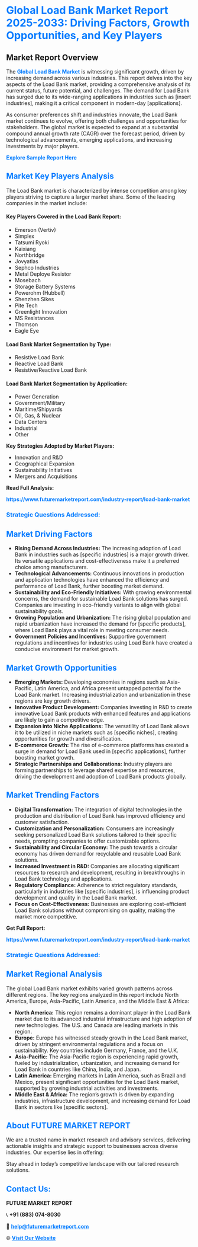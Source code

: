 <h1 style="color: #007BFF;">Global Load Bank Market Report 2025-2033: Driving Factors, Growth Opportunities, and Key Players</h1>

<section id="overview">
<h2>Market Report Overview</h2>
<p>The <a href="https://www.futuremarketreport.com/industry-report/load-bank-market" style="color: #007BFF; text-decoration: none;"><strong>Global Load Bank Market</strong></a> is witnessing significant growth, driven by increasing demand across various industries. This report delves into the key aspects of the Load Bank market, providing a comprehensive analysis of its current status, future potential, and challenges. The demand for Load Bank has surged due to its wide-ranging applications in industries such as [insert industries], making it a critical component in modern-day [applications].</p>
<p>As consumer preferences shift and industries innovate, the Load Bank market continues to evolve, offering both challenges and opportunities for stakeholders. The global market is expected to expand at a substantial compound annual growth rate (CAGR) over the forecast period, driven by technological advancements, emerging applications, and increasing investments by major players.</p>
</section>

<section id="overview">
<p><a href="https://www.futuremarketreport.com/request-sample/reportId=105856" style="color: #007BFF; text-decoration: none;"><strong>Explore Sample Report Here</strong></a></p>
</section>

<section id="key-players">
<h2 style="color: #007BFF;">Market Key Players Analysis</h2>
<p>The Load Bank market is characterized by intense competition among key players striving to capture a larger market share. Some of the leading companies in the market include:</p>
<h4>Key Players Covered in the Load Bank Report:</h4>
<ul><li>Emerson (Vertiv)</li><li>Simplex</li><li>Tatsumi Ryoki</li><li>Kaixiang</li><li>Northbridge</li><li>Jovyatlas</li><li>Sephco Industries</li><li>Metal Deploye Resistor</li><li>Mosebach</li><li>Storage Battery Systems</li><li>Powerohm (Hubbell)</li><li>Shenzhen Sikes</li><li>Pite Tech</li><li>Greenlight Innovation</li><li>MS Resistances</li><li>Thomson</li><li>Eagle Eye</li></ul>
<h4>Load Bank Market Segmentation by Type:</h4>
<ul><li>Resistive Load Bank</li><li>Reactive Load Bank</li><li>Resistive/Reactive Load Bank</li></ul>

<h4>Load Bank Market Segmentation by Application:</h4>
<ul><li>Power Generation</li><li>Government/Military</li><li>Maritime/Shipyards</li><li>Oil, Gas, &amp; Nuclear</li><li>Data Centers</li><li>Industrial</li><li>Other</li></ul>
<p><strong>Key Strategies Adopted by Market Players:</strong></p>
<ul>
<li>Innovation and R&D</li>
<li>Geographical Expansion</li>
<li>Sustainability Initiatives</li>
<li>Mergers and Acquisitions</li>
</ul>
</section>

<section>
<p><strong>Read Full Analysis: </strong></p><a href="https://www.futuremarketreport.com/industry-report/load-bank-market" style="color: #007BFF; text-decoration: none;"><strong>https://www.futuremarketreport.com/industry-report/load-bank-market</strong></a>
<h3 style="color: #007BFF;">Strategic Questions Addressed:</h3>
</section>

<section id="driving-factors">
<h2 style="color: #007BFF;">Market Driving Factors</h2>
<ul>
<li><strong>Rising Demand Across Industries:</strong> The increasing adoption of Load Bank in industries such as [specific industries] is a major growth driver. Its versatile applications and cost-effectiveness make it a preferred choice among manufacturers.</li>
<li><strong>Technological Advancements:</strong> Continuous innovations in production and application technologies have enhanced the efficiency and performance of Load Bank, further boosting market demand.</li>
<li><strong>Sustainability and Eco-Friendly Initiatives:</strong> With growing environmental concerns, the demand for sustainable Load Bank solutions has surged. Companies are investing in eco-friendly variants to align with global sustainability goals.</li>
<li><strong>Growing Population and Urbanization:</strong> The rising global population and rapid urbanization have increased the demand for [specific products], where Load Bank plays a vital role in meeting consumer needs.</li>
<li><strong>Government Policies and Incentives:</strong> Supportive government regulations and incentives for industries using Load Bank have created a conducive environment for market growth.</li>
</ul>
</section>

<section id="growth-opportunities">
<h2 style="color: #007BFF;">Market Growth Opportunities</h2>
<ul>
<li><strong>Emerging Markets:</strong> Developing economies in regions such as Asia-Pacific, Latin America, and Africa present untapped potential for the Load Bank market. Increasing industrialization and urbanization in these regions are key growth drivers.</li>
<li><strong>Innovative Product Development:</strong> Companies investing in R&D to create innovative Load Bank products with enhanced features and applications are likely to gain a competitive edge.</li>
<li><strong>Expansion into Niche Applications:</strong> The versatility of Load Bank allows it to be utilized in niche markets such as [specific niches], creating opportunities for growth and diversification.</li>
<li><strong>E-commerce Growth:</strong> The rise of e-commerce platforms has created a surge in demand for Load Bank used in [specific applications], further boosting market growth.</li>
<li><strong>Strategic Partnerships and Collaborations:</strong> Industry players are forming partnerships to leverage shared expertise and resources, driving the development and adoption of Load Bank products globally.</li>
</ul>
</section>

<section id="trending-factors">
<h2 style="color: #007BFF;">Market Trending Factors</h2>
<ul>
<li><strong>Digital Transformation:</strong> The integration of digital technologies in the production and distribution of Load Bank has improved efficiency and customer satisfaction.</li>
<li><strong>Customization and Personalization:</strong> Consumers are increasingly seeking personalized Load Bank solutions tailored to their specific needs, prompting companies to offer customizable options.</li>
<li><strong>Sustainability and Circular Economy:</strong> The push towards a circular economy has driven demand for recyclable and reusable Load Bank solutions.</li>
<li><strong>Increased Investment in R&D:</strong> Companies are allocating significant resources to research and development, resulting in breakthroughs in Load Bank technology and applications.</li>
<li><strong>Regulatory Compliance:</strong> Adherence to strict regulatory standards, particularly in industries like [specific industries], is influencing product development and quality in the Load Bank market.</li>
<li><strong>Focus on Cost-Effectiveness:</strong> Businesses are exploring cost-efficient Load Bank solutions without compromising on quality, making the market more competitive.</li>
</ul>
</section>

<section>
<p><strong>Get Full Report: </strong></p><a href="https://www.futuremarketreport.com/industry-report/load-bank-market" style="color: #007BFF; text-decoration: none;"><strong>https://www.futuremarketreport.com/industry-report/load-bank-market</strong></a>
<h3 style="color: #007BFF;">Strategic Questions Addressed:</h3>
</section>


<section id="regional-analysis">
<h2 style="color: #007BFF;">Market Regional Analysis</h2>
<p>The global Load Bank market exhibits varied growth patterns across different regions. The key regions analyzed in this report include North America, Europe, Asia-Pacific, Latin America, and the Middle East & Africa:</p>
<ul>
<li><strong>North America:</strong> This region remains a dominant player in the Load Bank market due to its advanced industrial infrastructure and high adoption of new technologies. The U.S. and Canada are leading markets in this region.</li>
<li><strong>Europe:</strong> Europe has witnessed steady growth in the Load Bank market, driven by stringent environmental regulations and a focus on sustainability. Key countries include Germany, France, and the U.K.</li>
<li><strong>Asia-Pacific:</strong> The Asia-Pacific region is experiencing rapid growth, fueled by industrialization, urbanization, and increasing demand for Load Bank in countries like China, India, and Japan.</li>
<li><strong>Latin America:</strong> Emerging markets in Latin America, such as Brazil and Mexico, present significant opportunities for the Load Bank market, supported by growing industrial activities and investments.</li>
<li><strong>Middle East & Africa:</strong> The region’s growth is driven by expanding industries, infrastructure development, and increasing demand for Load Bank in sectors like [specific sectors].</li>
</ul>
</section>

<footer>
<h2 style="color: #007BFF;">About FUTURE MARKET REPORT</h2>
<p>We are a trusted name in market research and advisory services, delivering actionable insights and strategic support to businesses across diverse industries. Our expertise lies in offering:</p>

<p>Stay ahead in today’s competitive landscape with our tailored research solutions.</p>

<h2 style="color: #007BFF;">Contact Us:</h2>
<p><strong>FUTURE MARKET REPORT</strong></p>
<p>📞 <strong>+91 (883) 074-8030</strong></p>
<p>📧 <strong><a href="mailto:help@futuremarketreport.com" style="color: #007BFF;">help@futuremarketreport.com</a></strong></p>
<p>🌐 <strong><a href="https://www.futuremarketreport.com/" style="color: #007BFF;">Visit Our Website</a></strong></p>
</footer>